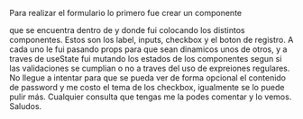 Para realizar el formulario lo primero fue crear un componente <Form/> que se encuentra dentro de <App/> y donde fui colocando los distintos componentes. Estos son los label, inputs, checkbox y el boton de registro. A cada uno le fui pasando props para que sean dinamicos unos de otros, y a traves de useState fui mutando los estados de los componentes segun si las validaciones se cumplian o no a traves del uso de expreiones regulares. No llegue a intentar para que se pueda ver de forma opcional el contenido de password y me costo el tema de los checkbox, igualmente se lo puede pulir más.  Cualquier consulta que tengas me la podes comentar y lo vemos. Saludos.  
